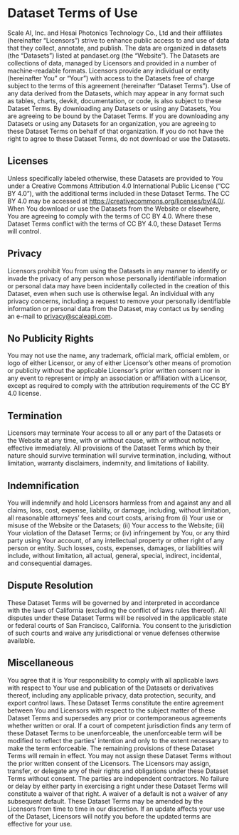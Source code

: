 # Dataset Terms of Use

Scale AI, Inc. and Hesai Photonics Technology Co., Ltd and their affiliates (hereinafter “Licensors”) strive to enhance public access to and use of data that they collect, annotate, and publish. The data are organized in datasets (the “Datasets”) listed at pandaset.org (the “Website”). The Datasets are collections of data, managed by Licensors and provided in a number of machine-readable formats. Licensors provide any individual or entity (hereinafter You” or “Your”) with access to the Datasets free of charge subject to the terms of this agreement (hereinafter “Dataset Terms”). Use of any data derived from the Datasets, which may appear in any format such as tables, charts, devkit, documentation, or code, is also subject to these Dataset Terms. By downloading any Datasets or using any Datasets, You are agreeing to be bound by the Dataset Terms.  If you are downloading any Datasets or using any Datasets for an organization, you are agreeing to these Dataset Terms on behalf of that organization.  If you do not have the right to agree to these Dataset Terms, do not download or use the Datasets.
 
## Licenses
Unless specifically labeled otherwise, these Datasets are provided to You under a Creative Commons Attribution 4.0 International Public License (“CC BY 4.0”), with the additional terms included in these Dataset Terms. The CC BY 4.0 may be accessed at https://creativecommons.org/licenses/by/4.0/. When You download or use the Datasets from the Website or elsewhere, You are agreeing to comply with the terms of CC BY 4.0. Where these Dataset Terms conflict with the terms of CC BY 4.0, these Dataset Terms will control.
 
## Privacy
Licensors prohibit You from using the Datasets in any manner to identify or invade the privacy of any person whose personally identifiable information or personal data may have been incidentally collected in the creation of this Dataset, even when such use is otherwise legal. An individual with any privacy concerns, including a request to remove your personally identifiable information or personal data from the Dataset, may contact us by sending an e-mail to privacy@scaleapi.com.
 
## No Publicity Rights
You may not use the name, any trademark, official mark, official emblem, or logo of either Licensor, or any of either Licensor’s other means of promotion or publicity without the applicable Licensor’s prior written consent nor in any event to represent or imply an association or affiliation with a Licensor, except as required to comply with the attribution requirements of the CC BY 4.0 license.
 
## Termination
Licensors may terminate Your access to all or any part of the Datasets or the Website at any time, with or without cause, with or without notice, effective immediately. All provisions of the Dataset Terms which by their nature should survive termination will survive termination, including, without limitation, warranty disclaimers, indemnity, and limitations of liability.
 
## Indemnification
You will indemnify and hold Licensors harmless from and against any and all claims, loss, cost, expense, liability, or damage, including, without limitation, all reasonable attorneys’ fees and court costs, arising from (i) Your use or misuse of the Website or the Datasets; (ii) Your access to the Website; (iii) Your violation of the Dataset Terms; or (iv) infringement by You, or any third party using Your account, of any intellectual property or other right of any person or entity. Such losses, costs, expenses, damages, or liabilities will include, without limitation, all actual, general, special, indirect, incidental, and consequential damages.
 
## Dispute Resolution
These Dataset Terms will be governed by and interpreted in accordance with the laws of California (excluding the conflict of laws rules thereof). All disputes under these Dataset Terms will be resolved in the applicable state or federal courts of San Francisco, California. You consent to the jurisdiction of such courts and waive any jurisdictional or venue defenses otherwise available.
 
## Miscellaneous
You agree that it is Your responsibility to comply with all applicable laws with respect to Your use and publication of the Datasets or derivatives thereof, including any applicable privacy, data protection, security, and export control laws. These Dataset Terms constitute the entire agreement between You and Licensors with respect to the subject matter of these Dataset Terms and supersedes any prior or contemporaneous agreements whether written or oral. If a court of competent jurisdiction finds any term of these Dataset Terms to be unenforceable, the unenforceable term will be modified to reflect the parties’ intention and only to the extent necessary to make the term enforceable.  The remaining provisions of these Dataset Terms will remain in effect. You may not assign these Dataset Terms without the prior written consent of the Licensors. The Licensors may assign, transfer, or delegate any of their rights and obligations under these Dataset Terms without consent.  The parties are independent contractors.  No failure or delay by either party in exercising a right under these Dataset Terms will constitute a waiver of that right.  A waiver of a default is not a waiver of any subsequent default.  These Dataset Terms may be amended by the Licensors from time to time in our discretion.  If an update affects your use of the Dataset, Licensors will notify you before the updated terms are effective for your use.